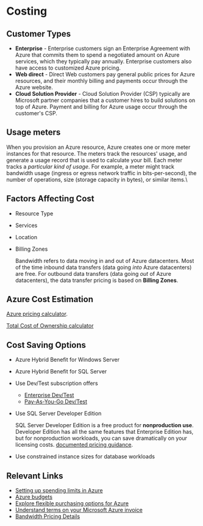 # Costing

## Customer Types

* **Enterprise** - Enterprise customers sign an Enterprise Agreement with Azure that commits them to spend a negotiated amount on Azure services, which they typically pay annually. Enterprise customers also have access to customized Azure pricing.
* **Web direct** - Direct Web customers pay general public prices for Azure resources, and their monthly billing and payments occur through the Azure website.
* **Cloud Solution Provider** - Cloud Solution Provider (CSP) typically are Microsoft partner companies that a customer hires to build solutions on top of Azure. Payment and billing for Azure usage occur through the customer's CSP.

## Usage meters

When you provision an Azure resource, Azure creates one or more meter instances for that resource. The meters track the resources' usage, and generate a usage record that is used to calculate your bill. Each meter tracks a _particular kind of usage_. For example, a meter might track bandwidth usage (ingress or egress network traffic in bits-per-second), the number of operations, size (storage capacity in bytes), or similar items.\


## Factors Affecting Cost

* Resource Type
* Services
* Location
*   Billing Zones

    Bandwidth refers to data moving in and out of Azure datacenters. Most of the time inbound data transfers (data going _into_ Azure datacenters) are free. For outbound data transfers (data going _out_ of Azure datacenters), the data transfer pricing is based on **Billing Zones**.

## Azure Cost Estimation

[Azure pricing calculator](https://azure.microsoft.com/pricing/calculator/).&#x20;

&#x20;[Total Cost of Ownership calculator](https://azure.microsoft.com/pricing/tco/)

## Cost Saving Options

* Azure Hybrid Benefit for Windows Server
* Azure Hybrid Benefit for SQL Server
* Use Dev/Test subscription offers
  * [Enterprise Dev/Test](https://azure.microsoft.com/offers/ms-azr-0148p/) &#x20;
  * [Pay-As-You-Go Dev/Test](https://azure.microsoft.com/offers/ms-azr-0023p/)&#x20;
*   Use SQL Server Developer Edition

    SQL Server Developer Edition is a free product for **nonproduction use**. Developer Edition has all the same features that Enterprise Edition has, but for nonproduction workloads, you can save dramatically on your licensing costs. [documented pricing guidance](https://docs.microsoft.com/azure/virtual-machines/windows/sql/virtual-machines-windows-sql-server-pricing-guidance).
* Use constrained instance sizes for database workloads

## Relevant Links

* [Setting up spending limits in Azure](https://docs.microsoft.com/azure/billing/billing-spending-limit)
* [Azure budgets](https://docs.microsoft.com/azure/billing/billing-cost-management-budget-scenario)
* [Explore flexible purchasing options for Azure](https://azure.microsoft.com/pricing/purchase-options/)
* [Understand terms on your Microsoft Azure invoice](https://docs.microsoft.com/azure/billing/billing-understand-your-invoice)
* [Bandwidth Pricing Details](https://azure.microsoft.com/pricing/details/bandwidth/)

### &#x20;
